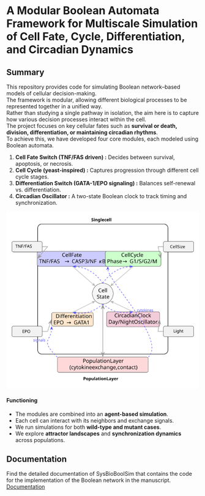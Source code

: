 # A Modular Boolean Automata Framework for Multiscale Simulation of Cell Fate, Cycle, Differentiation, and Circadian Dynamics

## Summary 
This repository provides code for simulating Boolean network–based models of cellular decision-making.  
The framework is modular, allowing different biological processes to be represented together in a unified way.  
Rather than studying a single pathway in isolation, the aim here is to capture how various decision processes interact within the cell.  
The project focuses on key cellular fates such as **survival or death, division, differentiation, or maintaining circadian rhythms**.  
To achieve this, we have developed four core modules, each modeled using Boolean automata.

1. **Cell Fate Switch (TNF/FAS driven) :** Decides between survival, apoptosis, or necrosis.  
2. **Cell Cycle (yeast-inspired) :** Captures progression through different cell cycle stages.  
3. **Differentiation Switch (GATA-1/EPO signaling) :** Balances self-renewal vs. differentiation.  
4. **Circadian Oscillator :** A two-state Boolean clock to track timing and synchronization.  
<p align="center">
  <img src="Structure.svg" width="1000">
</p>


#### Functioning
- The modules are combined into an **agent-based simulation**.  
- Each cell can interact with its neighbors and exchange signals.  
- We run simulations for both **wild-type and mutant cases**.  
- We explore **attractor landscapes** and **synchronization dynamics** across populations.  

## Documentation
Find the detailed documentation of SysBioBoolSim that contains the code for the
implementation of the Boolean network in the manuscript.
[Documentation](https://github.com/Riddhiman2005/SysBioBoolSim/raw/main/Documentation.pdf)

